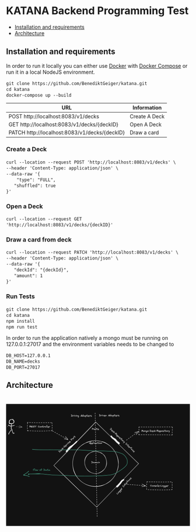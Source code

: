 # KATANA Backend Programming Test


* [Installation and requirements](#installation-and-requirements)
* [Architecture](#architecture)


## Installation and requirements

In order to run it locally you can either use [Docker](https://www.docker.com) with [Docker Compose](https://docs.docker.com/compose/) or run it in a local NodeJS environment.

```
git clone https://github.com/BenediktGeiger/katana.git
cd katana
docker-compose up --build
```

| URL                                                                      | Information                                            |
|--------------------------------------------------------------------------|--------------------------------------------------------|
| POST http://localhost:8083/v1/decks                                      | Create A Deck                                          |
| GET http://localhost:8083/v1/decks/{deckID}                              | Open A Deck                                            |
| PATCH http://localhost:8083/v1/decks/{deckID}                            | Draw a card                                            |


### Create a Deck

```
curl --location --request POST 'http://localhost:8083/v1/decks' \
--header 'Content-Type: application/json' \
--data-raw '{
    "type": "FULL",
   "shuffled": true
}'
```

### Open a Deck

```
curl --location --request GET 'http://localhost:8083/v1/decks/{deckID}'
```

### Draw a card from deck

```
curl --location --request PATCH 'http://localhost:8083/v1/decks' \
--header 'Content-Type: application/json' \
--data-raw '{
   "deckId": "{deckId}",
   "amount": 1
}'
```


### Run Tests

```
git clone https://github.com/BenediktGeiger/katana.git
cd katana
npm install
npm run test
```



In order to run the application natively a mongo must be running on 127.0.0.1:27017 and the environment variables needs to be changed to 
```
DB_HOST=127.0.0.1
DB_NAME=decks
DB_PORT=27017
```


## Architecture

<h1 align="center">
  <img src="./assets/katana-architecture.png" alt="Marton Lederer" />
</h1>

